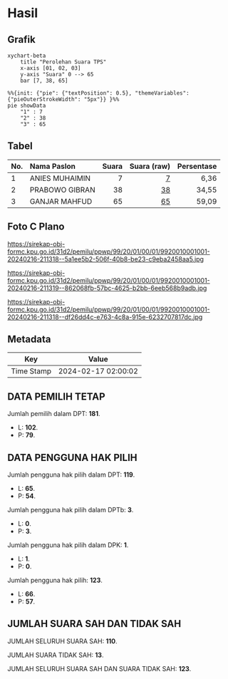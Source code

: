 # Hasil

## Grafik

```mermaid
xychart-beta
    title "Perolehan Suara TPS"
    x-axis [01, 02, 03]
    y-axis "Suara" 0 --> 65
    bar [7, 38, 65]
```

```mermaid
%%{init: {"pie": {"textPosition": 0.5}, "themeVariables": {"pieOuterStrokeWidth": "5px"}} }%%
pie showData
    "1" : 7
    "2" : 38
    "3" : 65
```

## Tabel

| No. | Nama Paslon    | Suara | Suara (raw) | Persentase |
|:--- |:-------------- | -----:| -----------:| ----------:|
| 1   | ANIES MUHAIMIN | 7     | [7][p-1]    | 6,36       |
| 2   | PRABOWO GIBRAN | 38    | [38][p-2]   | 34,55      |
| 3   | GANJAR MAHFUD  | 65    | [65][p-3]   | 59,09      |


[p-1]: https://github.com/gigit-pemilu/pemilu-2024-99-luar-negeri/blob/main/pilpres/hitung-suara/sub/99-luar-negeri/sub/20-brasilia-brasil/sub/01-brasilia-brasil/sub/0001-brasilia-brasil/sub/001-pos-001/sub/paslon-1.txt
[p-2]: https://github.com/gigit-pemilu/pemilu-2024-99-luar-negeri/blob/main/pilpres/hitung-suara/sub/99-luar-negeri/sub/20-brasilia-brasil/sub/01-brasilia-brasil/sub/0001-brasilia-brasil/sub/001-pos-001/sub/paslon-2.txt
[p-3]: https://github.com/gigit-pemilu/pemilu-2024-99-luar-negeri/blob/main/pilpres/hitung-suara/sub/99-luar-negeri/sub/20-brasilia-brasil/sub/01-brasilia-brasil/sub/0001-brasilia-brasil/sub/001-pos-001/sub/paslon-3.txt

## Foto C Plano

https://sirekap-obj-formc.kpu.go.id/31d2/pemilu/ppwp/99/20/01/00/01/9920010001001-20240216-211318--5a1ee5b2-506f-40b8-be23-c9eba2458aa5.jpg

https://sirekap-obj-formc.kpu.go.id/31d2/pemilu/ppwp/99/20/01/00/01/9920010001001-20240216-211319--862068fb-57bc-4625-b2bb-6eeb568b9adb.jpg

https://sirekap-obj-formc.kpu.go.id/31d2/pemilu/ppwp/99/20/01/00/01/9920010001001-20240216-211318--df26dd4c-e763-4c8a-915e-6232707817dc.jpg


## Metadata

| Key        | Value               |
| ---------- | ------------------- |
| Time Stamp | 2024-02-17 02:00:02 |


## DATA PEMILIH TETAP

Jumlah pemilih dalam DPT: **181**.
 * L: **102**.
 * P: **79**.

## DATA PENGGUNA HAK PILIH

Jumlah pengguna hak pilih dalam DPT: **119**.
 * L: **65**.
 * P: **54**.

Jumlah pengguna hak pilih dalam DPTb: **3**.
 * L: **0**.
 * P: **3**.

Jumlah pengguna hak pilih dalam DPK: **1**.
 * L: **1**.
 * P: **0**.

Jumlah pengguna hak pilih: **123**.
 * L: **66**.
 * P: **57**.

## JUMLAH SUARA SAH DAN TIDAK SAH

JUMLAH SELURUH SUARA SAH: **110**.

JUMLAH SUARA TIDAK SAH: **13**.

JUMLAH SELURUH SUARA SAH DAN SUARA TIDAK SAH: **123**.


